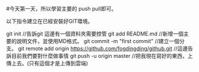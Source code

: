 #今天第一天，所以學習主要的 push pull即可。

以下指令建立在已經安裝好GIT環境。

git init 
//告訴git 這邊有一個資料夾需要控管
git add README.md
//新增一個主要的說明文件，並使用MD格式。
git commit -m "first commit"
//建立一個分支。
git remote add origin https://github.com/fogdingding/github.git
//這邊告訴目前我們要對什麼做事情
git push -u origin master
//把我現在寫好的東西，上傳上去。(只有這個才是上傳到雲端)